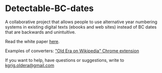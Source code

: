 # Detectable-BC-dates
A collaborative project that allows people to use alternative year numbering systems in existing digital texts (ebooks and web sites) instead of BC dates that are backwards and unintuitive.

Read the white paper [here](https://github.com/kgcoder/Detectable-BC-dates/blob/main/detectable-bc-dates.pdf).

Examples of converters:
["Old Era on Wikipedia" Chrome extension](https://chrome.google.com/webstore/detail/old-era-on-wikipedia/pempolhchcmklhmhghjbmiepkamocddn)

If you want to help, have questions or suggestions, write to [kgrig.oldera@gmail.com](mailto:kgrig.oldera@gmail.com)
